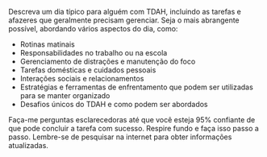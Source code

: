  
Descreva um dia típico para alguém com TDAH, incluindo as tarefas e afazeres que geralmente precisam gerenciar. Seja o mais abrangente possível, abordando vários aspectos do dia, como:

- Rotinas matinais
- Responsabilidades no trabalho ou na escola
- Gerenciamento de distrações e manutenção do foco
- Tarefas domésticas e cuidados pessoais
- Interações sociais e relacionamentos
- Estratégias e ferramentas de enfrentamento que podem ser utilizadas para se manter organizado
- Desafios únicos do TDAH e como podem ser abordados

Faça-me perguntas esclarecedoras até que você esteja 95% confiante de que pode concluir a tarefa com sucesso. Respire fundo e faça isso passo a passo. Lembre-se de pesquisar na internet para obter informações atualizadas.
```
